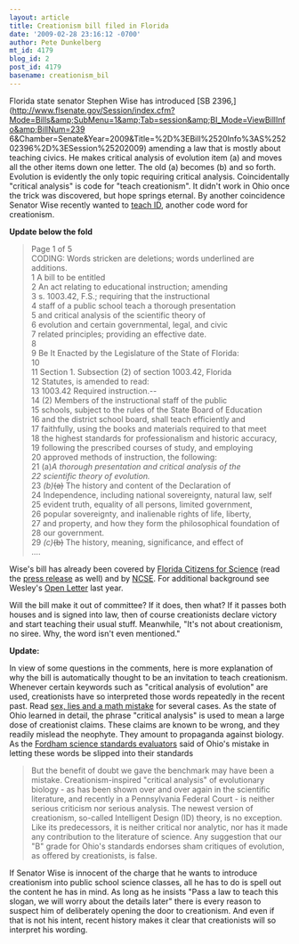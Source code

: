 ```yaml
---
layout: article
title: Creationism bill filed in Florida
date: '2009-02-28 23:16:12 -0700'
author: Pete Dunkelberg
mt_id: 4179
blog_id: 2
post_id: 4179
basename: creationism_bil
---
```

Florida state senator Stephen Wise has introduced [SB 2396,](http://www.flsenate.gov/Session/index.cfm?Mode=Bills&amp;SubMenu=1&amp;Tab=session&amp;BI_Mode=ViewBillInfo&amp;BillNum=239  6&amp;Chamber=Senate&amp;Year=2009&amp;Title=%2D%3EBill%2520Info%3AS%25202396%2D%3ESession%25202009) amending a law that is mostly about teaching civics. He makes critical analysis of evolution item (a) and moves all the other items down one letter.  The old (a) becomes (b) and so forth. Evolution is evidently the only topic requiring critical analysis. Coincidentally "critical analysis" is code for "teach creationism".  It didn't work in Ohio once the trick was discovered, but hope springs eternal.  By another coincidence Senator Wise recently wanted to [teach ID](http://www.flascience.org/wp/?p=920), another code word for creationism.  

**Update below the fold** <br />

> Page 1 of 5 <br />
> CODING: Words stricken are deletions; words underlined are additions.<br />
> 1 A bill to be entitled <br />
> 2 An act relating to educational instruction; amending<br />
> 3 s. 1003.42, F.S.; requiring that the instructional <br />
> 4 staff of a public school teach a thorough presentation <br />
> 5 and critical analysis of the scientific theory of <br />
> 6 evolution and certain governmental, legal, and civic <br />
> 7 related principles; providing an effective date. <br />
> 8  <br />
> 9 Be It Enacted by the Legislature of the State of Florida: <br />
> 10  <br />
> 11 Section 1. Subsection (2) of section 1003.42, Florida  <br />
> 12 Statutes, is amended to read: <br />
> 13 1003.42 Required instruction.-- <br />
> 14 (2) Members of the instructional staff of the public <br />
> 15 schools, subject to the rules of the State Board of Education <br />
> 16 and the district school board, shall teach efficiently and <br />
> 17 faithfully, using the books and materials required to that meet <br />
> 18 the highest standards for professionalism and historic accuracy, <br />
> 19 following the prescribed courses of study, and employing <br />
> 20 approved methods of instruction, the following: <br />
> 21 (a)_A thorough presentation and critical analysis of the <br />
> 22 scientific theory of evolution._ <br />
> 23 _(b)_~~(a)~~ The history and content of the Declaration of <br />
> 24 Independence, including national sovereignty, natural law, self  <br />
> 25 evident truth, equality of all persons, limited government, <br />
> 26 popular sovereignty, and inalienable rights of life, liberty, <br />
> 27 and property, and how they form the philosophical foundation of <br />
> 28 our government. <br />
> 29 _(c)_~~(b)~~ The history, meaning, significance, and effect of  <br />....

Wise's bill has already been covered by [Florida Citizens for Science](http://www.flascience.org/wp/?p=925) (read the [press release](http://www.flascience.org/wp/?p=926) as well) and by [NCSE](http://ncseweb.org/news/2009/02/antievolution-legislation-florida-004627).  For additional background see Wesley's [Open Letter](http://pandasthumb.org/archives/2008/04/florida-open-le.html) last year. 

Will the bill make it out of committee?  If it does, then what? If it passes both houses and is signed into law, then of course creationists declare victory and start teaching their usual stuff.  Meanwhile, "It's not about creationism, no siree. Why, the word isn't even mentioned."  

**Update:** <br />

In view of some questions in the comments, here is more explanation of why the bill is automatically thought to be an invitation to teach creationism.  Whenever certain keywords such as "critical analysis of evolution" are used, creationists have so interpreted those words repeatedly in the recent past.  Read [sex, lies and a math mistake](http://pandasthumb.org/archives/2007/11/sex-lies-and-a.html) for several cases. As the state of Ohio learned in detail, the phrase "critical analysis" is used to mean a large dose of creationist claims.  These claims are known to be wrong, and they readily mislead the neophyte. They amount to propaganda against biology.  As the [Fordham science standards evaluators](http://pandasthumb.org/archives/2006/01/ohio-fordham-ev-1.html) said of Ohio's mistake in letting these words be slipped into their standards

> But the benefit of doubt we gave the benchmark may have been a mistake. Creationism-inspired "critical analysis" of evolutionary biology - as has been shown over and over again in the scientific literature, and recently in a Pennsylvania Federal Court - is neither serious criticism nor serious analysis. The newest version of creationism, so-called Intelligent Design (ID) theory, is no exception. Like its predecessors, it is neither critical nor analytic, nor has it made any contribution to the literature of science. Any suggestion that our "B" grade for Ohio's standards endorses sham critiques of evolution, as offered by creationists, is false.

If Senator Wise is innocent of the charge that he wants to introduce creationism into public school science classes, all he has to do is spell out the content he has in mind. As long as he insists "Pass a law to teach this slogan, we will worry about the details later" there is every reason to suspect him of deliberately opening the door to creationism.  And even if that is not his intent, recent history makes it clear that creationists will so interpret his wording.
